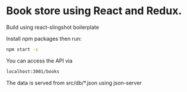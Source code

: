 # Book store using React and Redux.

Build using react-slingshot boilerplate

Install npm packages then run:
```bash
npm start -s
```

You can access the API via
```bash
localhost:3001/books
```

The data is served from src/db/*.json using json-server
